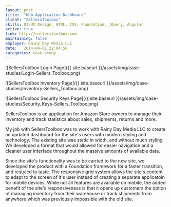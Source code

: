 ```yaml
---
layout: post
title:  "Web Application Dashboard"
client: "SellersToolbox"
skills: UI/UX Design, HTML, CSS, Foundation, jQuery, Angular
active: true
link: http://sellerstoolbox.com
maintaining: false
employer: Rainy Day Media LLC
date:   2014-04-01 22:04:58
categories: case-study
---
```


![SellersToolbox Login Page]({{ site.baseurl }}/assets/img/case-studies/Login-Sellers_Toolbox.png)

![SellersToolbox Inventory Page]({{ site.baseurl }}/assets/img/case-studies/Inventory-Sellers_Toolbox.png)

![SellersToolbox Security Keys Page]({{ site.baseurl }}/assets/img/case-studies/Security_Keys-Sellers_Toolbox.png)

SellersToolbox is an application for Amazon Store owners to manage their inventory and track statistics about sales, shipments, returns and more.

My job with SellersToolbox was to work with Rainy Day Media LLC to create an updated dashboard for the site's users with modern styling and technology. The existing site was static in width, and without much styling. We developed a format that would allowed for easier navigation and a cleaner user interface throughout the massive amounts of available data.

Since the site's functionality was to be carried to the new site, we developed the product with a Foundation framework for a faster transition, and restyled to taste. The responsive grid system allows the site's content to adapt to the screen of it's user instead of creating a separate applicatoin for mobile devices. While not all features are available on mobile, the added benefit of the site's responsiveness is that it opens up customers the option of managing inventory from their warehouse or track shipments from anywhere which was previously impossible with the old site.